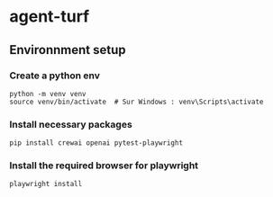 # agent-turf

## Environnment setup
### Create a python env
```
python -m venv venv
source venv/bin/activate  # Sur Windows : venv\Scripts\activate
```

### Install necessary packages
```
pip install crewai openai pytest-playwright
```

### Install the required browser for playwright
```
playwright install
```

